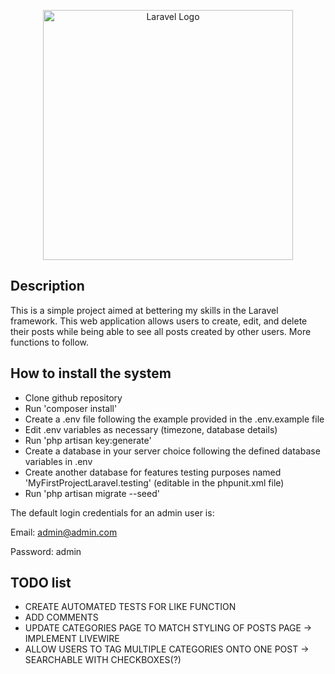 <p align="center"><a href="https://laravel.com" target="_blank"><img src="https://raw.githubusercontent.com/laravel/art/master/logo-lockup/5%20SVG/2%20CMYK/1%20Full%20Color/laravel-logolockup-cmyk-red.svg" width="400" alt="Laravel Logo"></a></p>

## Description

This is a simple project aimed at bettering my skills in the Laravel framework. This web application allows users to create, edit, and delete their posts while being able to see all posts created by other users. More functions to follow.

## How to install the system

-   Clone github repository
-   Run 'composer install'
-   Create a .env file following the example provided in the .env.example file
-   Edit .env variables as necessary (timezone, database details)
-   Run 'php artisan key:generate'
-   Create a database in your server choice following the defined database variables in .env
-   Create another database for features testing purposes named 'MyFirstProjectLaravel.testing' (editable in the phpunit.xml file)
-   Run 'php artisan migrate --seed'

The default login credentials for an admin user is:

Email: admin@admin.com

Password: admin

## TODO list

-   CREATE AUTOMATED TESTS FOR LIKE FUNCTION
-   ADD COMMENTS
-   UPDATE CATEGORIES PAGE TO MATCH STYLING OF POSTS PAGE -> IMPLEMENT LIVEWIRE
-   ALLOW USERS TO TAG MULTIPLE CATEGORIES ONTO ONE POST -> SEARCHABLE WITH CHECKBOXES(?)
